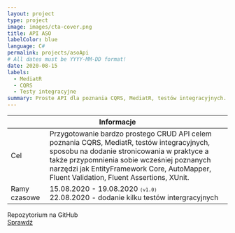```yaml
---
layout: project
type: project
image: images/cta-cover.png
title: API ASO
labelColor: blue
language: C#
permalink: projects/asoApi
# All dates must be YYYY-MM-DD format!
date: 2020-08-15
labels:
  - MediatR
  - CQRS
  - Testy integracyjne
summary: Proste API dla poznania CQRS, MediatR, testów integracyjnych. Wykonano w .NET Core 3.1 
---
```


<table class="ui celled striped tablet stackable table">
  <thead>
    <tr><th colspan="3">
      Informacje
    </th>
  </tr></thead>
  <tbody>
    <tr>
      <td>
        <i class="info circle icon"></i> Cel
      </td>
      <td class="justify-text font-balooChettan2">Przygotowanie bardzo prostego CRUD API celem poznania CQRS, MediatR, testów integracyjnych, sposobu na dodanie stronicowania w praktyce a także przypomnienia sobie wcześniej poznanych narzędzi jak EntityFramework Core, AutoMapper, Fluent Validation, Fluent Assertions, XUnit.</td>
    </tr>
    <tr>
      <td class="collapsing">
        <i class="clock icon"></i> Ramy czasowe
      </td>
      <td class="font-balooChettan2">
      15.08.2020 - 19.08.2020 <kbd><small>(v1.0)</small></kbd><br/>
      22.08.2020 - dodanie kilku testów intergracyjnych
      </td>
    </tr>
  </tbody>
</table>

<div class="ui placeholder segment">
  <div class="ui icon header font-balooChettan2">
    <i class="github icon"></i>
    Repozytorium na GitHub
  </div>
  <a href="https://github.com/trolit/car-themed-API" target="_blank" style="margin-top: 2%;">
    <div class="ui animated csharp button" onclick="this.blur();" tabindex="0">
      <div class="visible content font-balooChettan2">Sprawdź</div>
      <div class="hidden content">
        <i class="right arrow icon"></i>
      </div>
    </div>
  </a>
</div>
